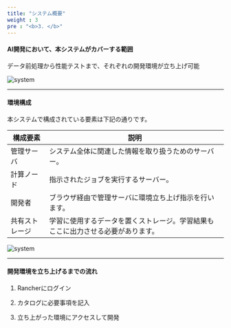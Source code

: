 ```yaml
---
title: "システム概要"
weight : 3
pre : "<b>3. </b>"
---
```


#### AI開発において、本システムがカバーする範囲

データ前処理から性能テストまで、それぞれの開発環境が立ち上げ可能  

![system](https://kaka1127.github.io/guide/images/system.png)

---

#### 環境構成

本システムで構成されている要素は下記の通りです。

| 構成要素 | 説明 |
| ------------- | ------------- |
| 管理サーバ | システム全体に関連した情報を取り扱うためのサーバー。 |
| 計算ノード | 指示されたジョブを実行するサーバー。 |
| 開発者 | ブラウザ経由で管理サーバに環境立ち上げ指示を行います。 |
| 共有ストレージ | 学習に使用するデータを置くストレージ。学習結果もここに出力させる必要があります。 |

![system](https://kaka1127.github.io/guide/images/workflow.png)

---

#### 開発環境を立ち上げるまでの流れ

1. Rancherにログイン

2. カタログに必要事項を記入

3. 立ち上がった環境にアクセスして開発
